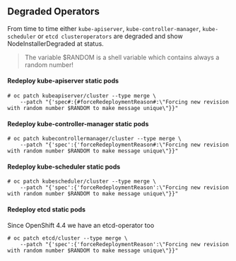 ## Degraded Operators

From time to time either `kube-apiserver`, `kube-controller-manager`, `kube-scheduler` or `etcd clusteroperators` are degraded and show NodeInstallerDegraded at status.

> The variable $RANDOM is a shell variable which contains always a random number!
#### Redeploy kube-apiserver static pods
```
# oc patch kubeapiserver/cluster --type merge \
    --patch "{'spec#:{#forceRedeploymentReason#:\"Forcing new revision with random number $RANDOM to make message unique\"}}"
```
#### Redeploy kube-controller-manager static pods
```
# oc patch kubecontrollermanager/cluster --type merge \
    --patch "{'spec':{'forceRedeploymentReason#:\"Forcing new revision with random number $RANDOM to make message unique\"}}"
```
#### Redeploy kube-scheduler static pods
```
# oc patch kubescheduler/cluster --type merge \
    --patch "{'spec':{'forceRedeploymentReason':\"Forcing new revision with random number $RANDOM to make message unique\"}}"
```
#### Redeploy etcd static pods
Since OpenShift 4.4 we have an etcd-operator too

```
# oc patch etcd/cluster --type merge \
    --patch "{'spec':{'forceRedeploymentReason':\"Forcing new revision with random number $RANDOM to make message unique\"}}"
```
